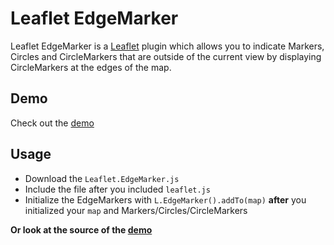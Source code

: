 Leaflet EdgeMarker
==================

Leaflet EdgeMarker is a [Leaflet](http://leafletjs.com/) plugin which allows you to indicate Markers, Circles and CircleMarkers that are outside of the current view by displaying CircleMarkers at the edges of the map.

Demo
----

Check out the [demo](http://ubergesundheit.github.io/Leaflet.EdgeMarker)

Usage
-----

  * Download the `Leaflet.EdgeMarker.js`
  * Include the file after you included `leaflet.js` 
  * Initialize the EdgeMarkers with `L.EdgeMarker().addTo(map)` **after** you initialized your `map` and Markers/Circles/CircleMarkers

**Or look at the source of the [demo](http://ubergesundheit.github.io/Leaflet.EdgeMarker)**